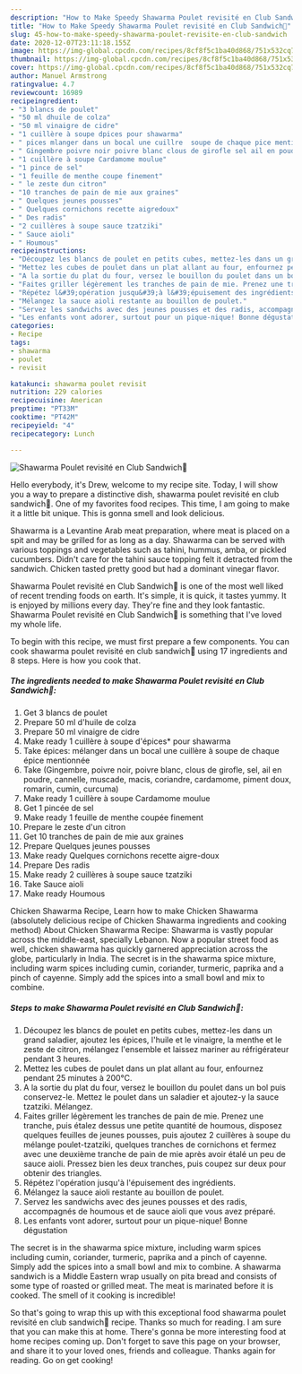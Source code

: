 ```yaml
---
description: "How to Make Speedy Shawarma Poulet revisité en Club Sandwich🥪"
title: "How to Make Speedy Shawarma Poulet revisité en Club Sandwich🥪"
slug: 45-how-to-make-speedy-shawarma-poulet-revisite-en-club-sandwich
date: 2020-12-07T23:11:18.155Z
image: https://img-global.cpcdn.com/recipes/8cf8f5c1ba40d868/751x532cq70/shawarma-poulet-revisite-en-club-sandwich🥪-photo-principale-de-la-recette.jpg
thumbnail: https://img-global.cpcdn.com/recipes/8cf8f5c1ba40d868/751x532cq70/shawarma-poulet-revisite-en-club-sandwich🥪-photo-principale-de-la-recette.jpg
cover: https://img-global.cpcdn.com/recipes/8cf8f5c1ba40d868/751x532cq70/shawarma-poulet-revisite-en-club-sandwich🥪-photo-principale-de-la-recette.jpg
author: Manuel Armstrong
ratingvalue: 4.7
reviewcount: 16989
recipeingredient:
- "3 blancs de poulet"
- "50 ml dhuile de colza"
- "50 ml vinaigre de cidre"
- "1 cuillère à soupe dpices pour shawarma"
- " pices mlanger dans un bocal une cuillre  soupe de chaque pice mentionne"
- " Gingembre poivre noir poivre blanc clous de girofle sel ail en poudre cannelle muscade macis coriandre cardamome piment doux romarin cumin curcuma"
- "1 cuillère à soupe Cardamome moulue"
- "1 pince de sel"
- "1 feuille de menthe coupe finement"
- " le zeste dun citron"
- "10 tranches de pain de mie aux graines"
- " Quelques jeunes pousses"
- " Quelques cornichons recette aigredoux"
- " Des radis"
- "2 cuillères à soupe sauce tzatziki"
- " Sauce aioli"
- " Houmous"
recipeinstructions:
- "Découpez les blancs de poulet en petits cubes, mettez-les dans un grand saladier, ajoutez les épices, l&#39;huile et le vinaigre, la menthe et le zeste de citron, mélangez l&#39;ensemble et laissez mariner au réfrigérateur pendant 3 heures."
- "Mettez les cubes de poulet dans un plat allant au four, enfournez pendant 25 minutes à 200°C."
- "A la sortie du plat du four, versez le bouillon du poulet dans un bol puis conservez-le. Mettez le poulet dans un saladier et ajoutez-y la sauce tzatziki. Mélangez."
- "Faites griller légèrement les tranches de pain de mie. Prenez une tranche, puis étalez dessus une petite quantité de houmous, disposez quelques feuilles de jeunes pousses, puis ajoutez 2 cuillères à soupe du mélange poulet-tzatziki, quelques tranches de cornichons et fermez avec une deuxième tranche de pain de mie après avoir étalé un peu de sauce aioli. Pressez bien les deux tranches, puis coupez sur deux pour obtenir des triangles."
- "Répétez l&#39;opération jusqu&#39;à l&#39;épuisement des ingrédients."
- "Mélangez la sauce aioli restante au bouillon de poulet."
- "Servez les sandwichs avec des jeunes pousses et des radis, accompagnés de houmous et de sauce aioli que vous avez préparé."
- "Les enfants vont adorer, surtout pour un pique-nique! Bonne dégustation"
categories:
- Recipe
tags:
- shawarma
- poulet
- revisit

katakunci: shawarma poulet revisit 
nutrition: 229 calories
recipecuisine: American
preptime: "PT33M"
cooktime: "PT42M"
recipeyield: "4"
recipecategory: Lunch

---
```



![Shawarma Poulet revisité en Club Sandwich🥪](https://img-global.cpcdn.com/recipes/8cf8f5c1ba40d868/751x532cq70/shawarma-poulet-revisite-en-club-sandwich🥪-photo-principale-de-la-recette.jpg)

Hello everybody, it's Drew, welcome to my recipe site. Today, I will show you a way to prepare a distinctive dish, shawarma poulet revisité en club sandwich🥪. One of my favorites food recipes. This time, I am going to make it a little bit unique. This is gonna smell and look delicious.

Shawarma is a Levantine Arab meat preparation, where meat is placed on a spit and may be grilled for as long as a day. Shawarma can be served with various toppings and vegetables such as tahini, hummus, amba, or pickled cucumbers. Didn&#39;t care for the tahini sauce topping felt it detracted from the sandwich. Chicken tasted pretty good but had a dominant vinegar flavor.

Shawarma Poulet revisité en Club Sandwich🥪 is one of the most well liked of recent trending foods on earth. It's simple, it is quick, it tastes yummy. It is enjoyed by millions every day. They're fine and they look fantastic. Shawarma Poulet revisité en Club Sandwich🥪 is something that I've loved my whole life.


To begin with this recipe, we must first prepare a few components. You can cook shawarma poulet revisité en club sandwich🥪 using 17 ingredients and 8 steps. Here is how you cook that.

<!--inarticleads1-->

##### The ingredients needed to make Shawarma Poulet revisité en Club Sandwich🥪:

1. Get 3 blancs de poulet
1. Prepare 50 ml d&#39;huile de colza
1. Prepare 50 ml vinaigre de cidre
1. Make ready 1 cuillère à soupe d&#39;épices* pour shawarma
1. Take  épices: mélanger dans un bocal une cuillère à soupe de chaque épice mentionnée
1. Take  (Gingembre, poivre noir, poivre blanc, clous de girofle, sel, ail en poudre, cannelle, muscade, macis, coriandre, cardamome, piment doux, romarin, cumin, curcuma)
1. Make ready 1 cuillère à soupe Cardamome moulue
1. Get 1 pincée de sel
1. Make ready 1 feuille de menthe coupée finement
1. Prepare  le zeste d&#39;un citron
1. Get 10 tranches de pain de mie aux graines
1. Prepare  Quelques jeunes pousses
1. Make ready  Quelques cornichons recette aigre-doux
1. Prepare  Des radis
1. Make ready 2 cuillères à soupe sauce tzatziki
1. Take  Sauce aioli
1. Make ready  Houmous


Chicken Shawarma Recipe, Learn how to make Chicken Shawarma (absolutely delicious recipe of Chicken Shawarma ingredients and cooking method) About Chicken Shawarma Recipe: Shawarma is vastly popular across the middle-east, specially Lebanon. Now a popular street food as well, chicken shawarma has quickly garnered appreciation across the globe, particularly in India. The secret is in the shawarma spice mixture, including warm spices including cumin, coriander, turmeric, paprika and a pinch of cayenne. Simply add the spices into a small bowl and mix to combine. 

<!--inarticleads2-->

##### Steps to make Shawarma Poulet revisité en Club Sandwich🥪:

1. Découpez les blancs de poulet en petits cubes, mettez-les dans un grand saladier, ajoutez les épices, l&#39;huile et le vinaigre, la menthe et le zeste de citron, mélangez l&#39;ensemble et laissez mariner au réfrigérateur pendant 3 heures.
1. Mettez les cubes de poulet dans un plat allant au four, enfournez pendant 25 minutes à 200°C.
1. A la sortie du plat du four, versez le bouillon du poulet dans un bol puis conservez-le. Mettez le poulet dans un saladier et ajoutez-y la sauce tzatziki. Mélangez.
1. Faites griller légèrement les tranches de pain de mie. Prenez une tranche, puis étalez dessus une petite quantité de houmous, disposez quelques feuilles de jeunes pousses, puis ajoutez 2 cuillères à soupe du mélange poulet-tzatziki, quelques tranches de cornichons et fermez avec une deuxième tranche de pain de mie après avoir étalé un peu de sauce aioli. Pressez bien les deux tranches, puis coupez sur deux pour obtenir des triangles.
1. Répétez l&#39;opération jusqu&#39;à l&#39;épuisement des ingrédients.
1. Mélangez la sauce aioli restante au bouillon de poulet.
1. Servez les sandwichs avec des jeunes pousses et des radis, accompagnés de houmous et de sauce aioli que vous avez préparé.
1. Les enfants vont adorer, surtout pour un pique-nique! Bonne dégustation


The secret is in the shawarma spice mixture, including warm spices including cumin, coriander, turmeric, paprika and a pinch of cayenne. Simply add the spices into a small bowl and mix to combine. A shawarma sandwich is a Middle Eastern wrap usually on pita bread and consists of some type of roasted or grilled meat. The meat is marinated before it is cooked. The smell of it cooking is incredible! 

So that's going to wrap this up with this exceptional food shawarma poulet revisité en club sandwich🥪 recipe. Thanks so much for reading. I am sure that you can make this at home. There's gonna be more interesting food at home recipes coming up. Don't forget to save this page on your browser, and share it to your loved ones, friends and colleague. Thanks again for reading. Go on get cooking!
